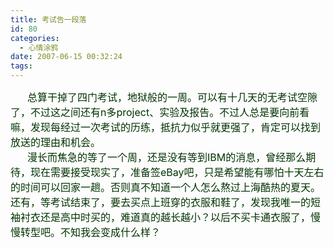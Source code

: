 ```yaml
---
title: 考试告一段落
id: 80
categories:
  - 心情涂鸦
date: 2007-06-15 00:32:24
tags:
---
```


<div id="msgcns!DA984E57EDE76A7C!960" class="bvMsg"><div><font color="#003300" size="3">      总算干掉了四门考试，地狱般的一周。可以有十几天的无考试空隙了，不过这之间还有n多project、实验及报告。不过人总是要向前看嘛，发现每经过一次考试的历练，抵抗力似乎就更强了，肯定可以找到放送的理由和机会。</font></div>
<div><font color="#003300" size="3">      漫长而焦急的等了一个周，还是没有等到IBM的消息，曾经那么期待，现在需要接受现实了，准备签eBay吧，只是希望能有哪怕十天左右的时间可以回家一趟。否则真不知道一个人怎么熬过上海酷热的夏天。还有，等考试结束了，要去买点上班穿的衣服和鞋了，发现我唯一的短袖衬衣还是高中时买的，难道真的越长越小？以后不买卡通衣服了，慢慢转型吧。不知我会变成什么样？</font></div>
<div><font size="3"/><font color="#000080"> </font></div>
<div><font color="#800000" size="3">      </font></div></div>